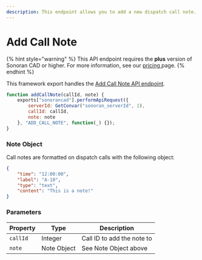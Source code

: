 ```yaml
---
description: This endpoint allows you to add a new dispatch call note.
---
```


# Add Call Note

{% hint style="warning" %}
This API endpoint requires the **plus** version of Sonoran CAD or higher. For more information, see our [pricing ](../../../../../../pricing/faq/)page.
{% endhint %}

This framework export handles the [Add Call Note API endpoint](../../../../api-endpoints/emergency/dispatch-and-emergency-calls/add-call-note.md).

```javascript
function addCallNote(callId, note) {
    exports["sonorancad"].performApiRequest({
        serverId: GetConvar("sonoran_serverId", 1),
        callId: callId,
        note: note
    }, "ADD_CALL_NOTE", function(_) {});
}

```

### Note Object

Call notes are formatted on dispatch calls with the following object:

```json
{
    "time": "12:00:00",
    "label": "A-10",
    "type": "text",
    "content": "This is a note!"
}
```

### Parameters

| Property | Type        | Description                |
| -------- | ----------- | -------------------------- |
| `callId` | Integer     | Call ID to add the note to |
| `note`   | Note Object | See Note Object above      |
